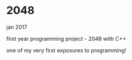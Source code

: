 # 2048
jan 2017

first year programming project - 2048 with C++

one of my very first exposures to programming!

